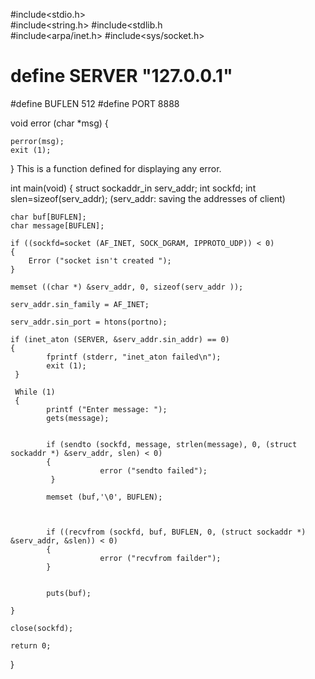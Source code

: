 #include<stdio.h>   
#include<string.h> 
#include<stdlib.h     
#include<arpa/inet.h> 
#include<sys/socket.h> 
# define SERVER "127.0.0.1" 
#define BUFLEN 512 
#define PORT 8888   



void error (char *msg) 
{

    perror(msg); 
    exit (1); 
}
This is a function defined for displaying any error.



int main(void) 
{
    struct sockaddr_in serv_addr; 
    int sockfd; 
    int slen=sizeof(serv_addr); 
     (serv_addr: saving the addresses of client)

    char buf[BUFLEN]; 
    char message[BUFLEN];

    if ((sockfd=socket (AF_INET, SOCK_DGRAM, IPPROTO_UDP)) < 0)
    {
        Error ("socket isn't created ");
    }

	memset ((char *) &serv_addr, 0, sizeof(serv_addr ));
	
	serv_addr.sin_family = AF_INET;
	
	serv_addr.sin_port = htons(portno);
	
	if (inet_aton (SERVER, &serv_addr.sin_addr) == 0) 
	{
	        fprintf (stderr, "inet_aton failed\n");
	        exit (1);
	 }

	 While (1)
	 {
	        printf ("Enter message: ");
	        gets(message);
	
	          
			if (sendto (sockfd, message, strlen(message), 0, (struct sockaddr *) &serv_addr, slen) < 0)
			{
			            error ("sendto failed");
			 }
			 
			memset (buf,'\0', BUFLEN);
			
			
			
			if ((recvfrom (sockfd, buf, BUFLEN, 0, (struct sockaddr *) &serv_addr, &slen)) < 0)
			{
			            error ("recvfrom failder");
			}
	
	        
	        puts(buf);

    }
 
    close(sockfd); 

    return 0;

}

